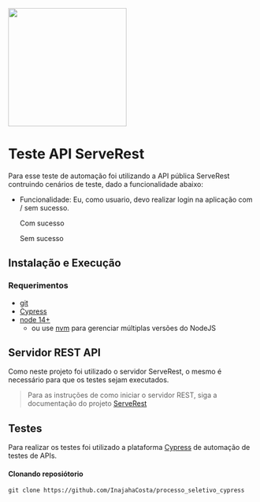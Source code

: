 <a href="https://front.serverest.dev/login">
<img src="https://user-images.githubusercontent.com/29241659/115161869-6a017e80-a076-11eb-9bbe-c391eff410db.png" width=240>
</a>

# Teste API ServeRest

Para esse teste de automação foi utilizando a API pública ServeRest contruindo cenários de teste, dado a funcionalidade abaixo:

- Funcionalidade: Eu, como usuario, devo realizar login na aplicação com / sem sucesso.

  <p>Com sucesso</p>
  <p>Sem sucesso</p>
  
## Instalação e Execução
### Requerimentos

-   [git](https://git-scm.com/downloads)
-   [Cypress](https://cypress.com.br/)
-   [node 14+](https://nodejs.org/en/)
    -   ou use [nvm](https://github.com/nvm-sh/nvm) para gerenciar múltiplas versões do NodeJS
## Servidor REST API
Como neste projeto foi utilizado o servidor ServeRest, o mesmo é necessário para que os testes sejam executados.
> Para as instruções de como iniciar o servidor REST, siga a documentação do projeto [ServeRest](https://github.com/PauloGoncalvesBH/ServeRest#consumindo-o-serverest)

## Testes
Para realizar os testes foi utilizado a plataforma [Cypress](https://cypress.com.br/) de automação de testes de APIs.

#### Clonando reposiótorio

```text
git clone https://github.com/InajahaCosta/processo_seletivo_cypress
```

#

